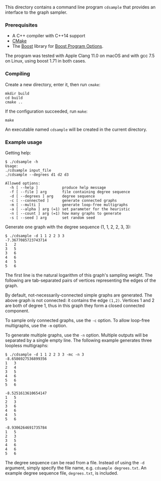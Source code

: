 This directory contains a command line program `cdsample` that provides an interface to the graph sampler.

### Prerequisites

 - A C++ compiler with C++14 support
 - [CMake](https://cmake.org/)
 - The [Boost](https://www.boost.org/) library for [Boost Program Options](https://www.boost.org/doc/libs/release/libs/program_options/).

The program was tested with Apple Clang 11.0 on macOS and with gcc 7.5 on Linux, using boost 1.71 in both cases.

### Compiling

Create a new directory, enter it, then run `cmake`:

```
mkdir build
cd build
cmake ..
```

If the configuration succeeded, run `make`:

```
make
```

An executable named `cdsample` will be created in the current directory.


### Example usage

Getting help:

```
$ ./cdsample -h
Usage:
./cdsample input_file
./cdsample --degrees d1 d2 d3

Allowed options:
  -h [ --help ]           produce help message
  -f [ --file ] arg       file containing degree sequence
  -d [ --degrees ] arg    degree sequence
  -c [ --connected ]      generate connected graphs
  -m [ --multi ]          generate loop-free multigraphs
  -a [ --alpha ] arg (=1) set parameter for the heuristic
  -n [ --count ] arg (=1) how many graphs to generate
  -s [ --seed ] arg       set random seed
  ```

Generate one graph with the degree sequence (1, 1, 2, 2, 3, 3):

```
$ ./cdsample -d 1 1 2 2 3 3
-7.3677085723743714
1	2
3	5
3	6
4	6
4	5
5	6
```

The first line is the natural logarithm of this graph's sampling weight. The following are tab-separated pairs of vertices representing the edges of the graph.

By default, not-necessarily-connected simple graphs are generated. The above graph is not connected: it contains the edge `(1,2)`. Vertices 1 and 2 are both of degree 1, thus in this graph they form a closed connected component.

To sample only connected graphs, use the `-c` option. To allow loop-free multigraphs, use the `-m` option.

To generate multiple graphs, use the `-n` option. Multiple outputs will be separated by a single empty line. The following example generates three loopless multigraphs:

```
$ ./cdsample -d 1 1 2 2 3 3 -mc -n 3
-8.6586927536899356
1	3
2	4
3	5
4	6
5	6
5	6

-8.5251613610654147
1	5
2	3
3	6
4	6
4	5
5	6

-8.9306264691735784
1	5
2	3
3	5
4	6
4	6
5	6
```

The degree sequence can be read from a file. Instead of using the `-d` argument, simply specify the file name, e.g. `cdsample degrees.txt`. An example degree sequence file, `degrees.txt`, is included.
